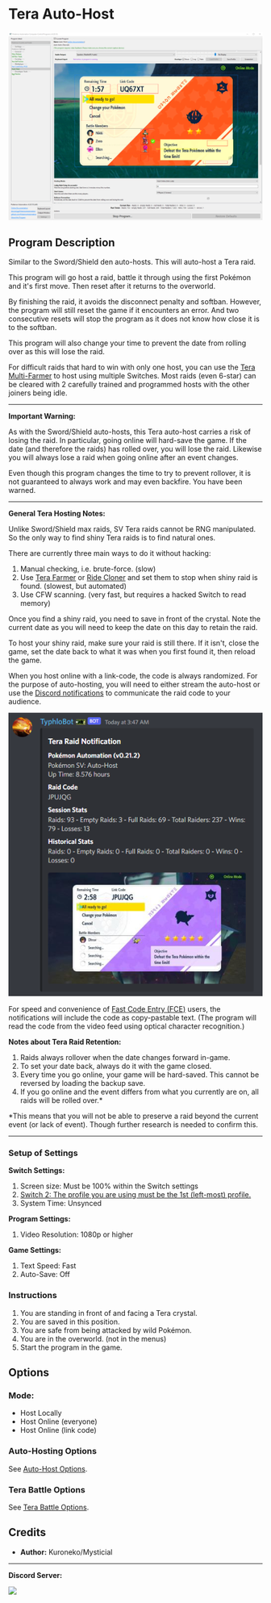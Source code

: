 # Tera Auto-Host

<img src="images/AutoHost-0.png">

## Program Description

Similar to the Sword/Shield den auto-hosts. This will auto-host a Tera raid.

This program will go host a raid, battle it through using the first Pokémon and it's first move. Then reset after it returns to the overworld.

By finishing the raid, it avoids the disconnect penalty and softban. However, the program will still reset the game if it encounters an error. And two consecutive resets will stop the program as it does not know how close it is to the softban.

This program will also change your time to prevent the date from rolling over as this will lose the raid.

For difficult raids that hard to win with only one host, you can use the [Tera Multi-Farmer](TeraMultiFarmer.md) to host using multiple Switches. Most raids (even 6-star) can be cleared with 2 carefully trained and programmed hosts with the other joiners being idle.

---

**Important Warning:**

As with the Sword/Shield auto-hosts, this Tera auto-host carries a risk of losing the raid. In particular, going online will hard-save the game. If the date (and therefore the raids) has rolled over, you will lose the raid. Likewise you will always lose a raid when going online after an event changes.

Even though this program changes the time to try to prevent rollover, it is not guaranteed to always work and may even backfire. You have been warned.

---

**General Tera Hosting Notes:**

Unlike Sword/Shield max raids, SV Tera raids cannot be RNG manipulated. So the only way to find shiny Tera raids is to find natural ones.

There are currently three main ways to do it without hacking:

1. Manual checking, i.e. brute-force. (slow)
2. Use [Tera Farmer](TeraSelfFarmer.md) or [Ride Cloner](RideCloner-101.md) and set them to stop when shiny raid is found. (slowest, but automated)
3. Use CFW scanning. (very fast, but requires a hacked Switch to read memory)

Once you find a shiny raid, you need to save in front of the crystal. Note the current date as you will need to keep the date on this day to retain the raid.

To host your shiny raid, make sure your raid is still there. If it isn't, close the game, set the date back to what it was when you first found it, then reload the game.

When you host online with a link-code, the code is always randomized. For the purpose of auto-hosting, you will need to either stream the auto-host or use the [Discord notifications](../../DiscordIntegration/index.md) to communicate the raid code to your audience.

<img src="images/AutoHost-1.png">

For speed and convenience of [Fast Code Entry (FCE)](FastCodeEntry.md) users, the notifications will include the code as copy-pastable text. (The program will read the code from the video feed using optical character recognition.)


**Notes about Tera Raid Retention:**

1. Raids always rollover when the date changes forward in-game.
2. To set your date back, always do it with the game closed.
3. Every time you go online, your game will be hard-saved. This cannot be reversed by loading the backup save.
4. If you go online and the event differs from what you currently are on, all raids will be rolled over.*

\*This means that you will not be able to preserve a raid beyond the current event (or lack of event). Though further research is needed to confirm this.



---

### Setup of Settings

**Switch Settings:**

1. Screen size: Must be 100% within the Switch settings
2. [Switch 2: The profile you are using must be the 1st (left-most) profile.](../NintendoSwitch/Switch2Notes.md#resetting-a-game-moves-the-cursor-to-the-1st-user-profile)
3. System Time: Unsynced

**Program Settings:**

1. Video Resolution: 1080p or higher

**Game Settings:**

1. Text Speed: Fast
2. Auto-Save: Off


### Instructions

1. You are standing in front of and facing a Tera crystal.
2. You are saved in this position.
3. You are safe from being attacked by wild Pokémon.
4. You are in the overworld. (not in the menus)
5. Start the program in the game.


## Options

### Mode:

- Host Locally
- Host Online (everyone)
- Host Online (link code)

### Auto-Hosting Options

See [Auto-Host Options](AutoHostOptions.md).

### Tera Battle Options

See [Tera Battle Options](TeraBattleOptions.md).


## Credits

- **Author:** Kuroneko/Mysticial

<hr>

**Discord Server:** 

[<img src="https://canary.discordapp.com/api/guilds/695809740428673034/widget.png?style=banner2">](https://discord.gg/cQ4gWxN)








